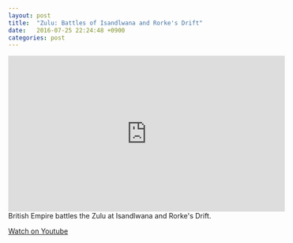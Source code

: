 ```yaml
---
layout: post
title:  "Zulu: Battles of Isandlwana and Rorke's Drift"
date:   2016-07-25 22:24:48 +0900
categories: post
---
```

<iframe width="560" height="315" src="https://www.youtube.com/embed/fpc6Raka6SI" frameborder="0" allowfullscreen></iframe>
British Empire battles the Zulu at Isandlwana and Rorke's Drift.

[Watch on Youtube]

[Watch on Youtube]: https://www.youtube.com/watch?v=N4C2P3e_gi4
